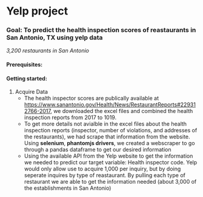 # Yelp project

### Goal: To predict the health inspection scores of reastaurants in San Antonio, TX using yelp data

*3,200 restaurants in San Antonio*
#### Prerequisites:

#### Getting started:
1. Acquire Data
    - The health inspector scores are publically available at https://www.sanantonio.gov/Health/News/RestaurantReports#229312766-2017, we       downloaded the excel files and combined the health inspection reports from 2017 to 1019.
    - To get more details not avialble in the excel files about the health inspection reports (inspector, number of violations, and addresses   of the restaurants), we had scrape that information from the website. Using **selenium**, **phantomjs drivers**, we created a             webscraper to go through a pandas dataframe to get our desired information
    - Using the available API from the Yelp website to get the information we needed to predict our target variable: Health inspector code.     Yelp would only allow use to acquire 1,000 per inquiry, but by doing seperate inquires by type of reastaurant. By pulling each type of    restaurant we are able to get the information needed (about 3,000 of the establishments in San Antonio)
